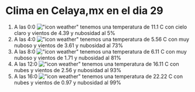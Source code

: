 # Clima en Celaya,mx en el dia 29

1. A las 0:0 !["icon weather"](http://openweathermap.org/img/w/01n.png) tenemos una temperatura de 11.1 C con cielo claro y  vientos de 4.39 y nubosidad al 5%
1. A las 4:0 !["icon weather"](http://openweathermap.org/img/w/04n.png) tenemos una temperatura de 5.56 C con muy nuboso y  vientos de 3.61 y nubosidad al 73%
1. A las 8:0 !["icon weather"](http://openweathermap.org/img/w/04d.png) tenemos una temperatura de 6.11 C con muy nuboso y  vientos de 1.71 y nubosidad al 81%
1. A las 12:0 !["icon weather"](http://openweathermap.org/img/w/04d.png) tenemos una temperatura de 16.11 C con nubes y  vientos de 2.56 y nubosidad al 93%
1. A las 16:0 !["icon weather"](http://openweathermap.org/img/w/04d.png) tenemos una temperatura de 22.22 C con nubes y  vientos de 0.97 y nubosidad al 99%
